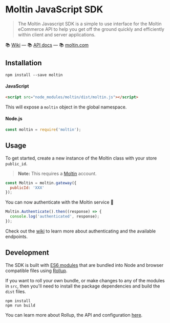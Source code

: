 # Moltin JavaScript SDK

> The Moltin Javascript SDK is a simple to use interface for the Moltin eCommerce API to help you get off the ground quickly and efficiently within client and server applications.

📚 [Wiki](https://github.com/moltin/js-sdk/wiki) &mdash; 📚 [API docs](https://moltin.api-docs.io/v2) &mdash; 📚 [moltin.com](https://moltin.com)

## Installation

```
npm install --save moltin
```

#### JavaScript

```html
<script src="node_modules/moltin/dist/moltin.js"></script>
```

This will expose a `moltin` object in the global namespace.

#### Node.js

```js
const moltin = require('moltin');
```

## Usage

To get started, create a new instance of the Moltin class with your store `public_id`.

> **Note:** This requires a [Moltin](http://moltin.com) account.

```js
const Moltin = moltin.gateway({
  publicId: 'XXX'
});
```

You can now authenticate with the Moltin service 🎉

```js
Moltin.Authenticate().then((response) => {
  console.log('authenticated', response);
});
```

Check out the [wiki](https://github.com/moltin/js-sdk/wiki) to learn more about authenticating and the available endpoints.


## Development

The SDK is built with [ES6 modules](https://strongloop.com/strongblog/an-introduction-to-javascript-es6-modules/) that are bundled into Node and browser compatible files using [Rollup](http://rollupjs.org).

If you want to roll your own bundle, or make changes to any of the modules in `src`, then you'll need to install the package dependencies and build the `dist` files.

```
npm install
npm run build
```

You can learn more about Rollup, the API and configuration  [here](https://github.com/rollup/rollup/wiki).
